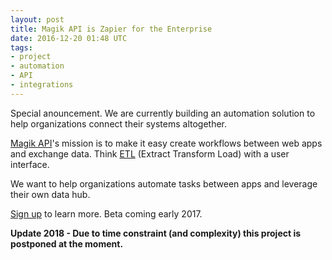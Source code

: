 ```yaml
---
layout: post
title: Magik API is Zapier for the Enterprise
date: 2016-12-20 01:48 UTC
tags:
- project
- automation
- API
- integrations
---
```


Special anouncement. We are currently building an automation solution to help organizations connect their systems altogether.

[Magik API](http://magikapi.com)'s mission is to make it easy create workflows between web apps and exchange data. Think [ETL](https://wikipedia.org/wiki/Extract-transform-load) (Extract Transform Load) with a user interface.

We want to help organizations automate tasks between apps and leverage their own data hub.

[Sign up](http://magikapi.com) to learn more. Beta coming early 2017.

**Update 2018 - Due to time constraint (and complexity) this project is postponed at the moment.**
